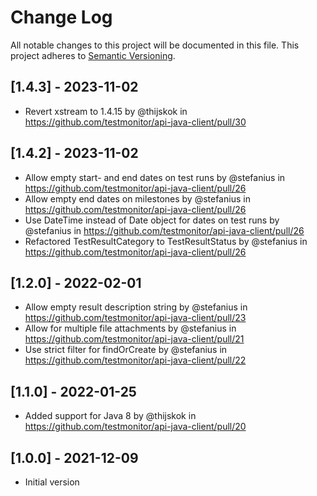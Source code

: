   # Change Log
All notable changes to this project will be documented in this file.
This project adheres to [Semantic Versioning](http://semver.org/).

## [1.4.3] - 2023-11-02
* Revert xstream to 1.4.15 by @thijskok in https://github.com/testmonitor/api-java-client/pull/30

## [1.4.2] - 2023-11-02
* Allow empty start- and end dates on test runs by @stefanius in https://github.com/testmonitor/api-java-client/pull/26
* Allow empty end dates on milestones by @stefanius in https://github.com/testmonitor/api-java-client/pull/26
* Use DateTime instead of Date object for dates on test runs by @stefanius in https://github.com/testmonitor/api-java-client/pull/26
* Refactored TestResultCategory to TestResultStatus by @stefanius in https://github.com/testmonitor/api-java-client/pull/26

## [1.2.0] - 2022-02-01

* Allow empty result description string by @stefanius in https://github.com/testmonitor/api-java-client/pull/23
* Allow for multiple file attachments by @stefanius in https://github.com/testmonitor/api-java-client/pull/21
* Use strict filter for findOrCreate by @stefanius in https://github.com/testmonitor/api-java-client/pull/22

## [1.1.0] - 2022-01-25

* Added support for Java 8 by @thijskok in https://github.com/testmonitor/api-java-client/pull/20

## [1.0.0] - 2021-12-09

* Initial version
